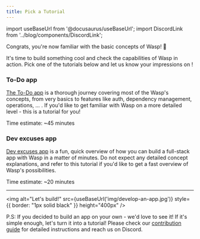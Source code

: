 ```yaml
---
title: Pick a Tutorial
---
```


import useBaseUrl from '@docusaurus/useBaseUrl';
import DiscordLink from '../blog/components/DiscordLink';

Congrats, you're now familiar with the basic concepts of Wasp! 🥳 

It's time to build something cool and check the capabilities of Wasp in action. Pick one of the tutorials below and let us know your impressions on <DiscordLink />!

### To-Do app

[The To-Do app](tutorials/todo-app) is a thorough journey covering most of the Wasp's concepts, from very basics to features like auth, dependency management, operations, ... . If you'd like to get familiar with Wasp on a more detailed level - this is a tutorial for you!

Time estimate: ~45 minutes

### Dev excuses app

[Dev excuses app](tutorials/dev-excuses-app) is a fun, quick overview of how you can build a full-stack app with Wasp in a matter of minutes. Do not expect any detailed concept explanations, and refer to this tutorial if you'd like to get a fast overview of Wasp's possibilities.

Time estimate: ~20 minutes

<hr/>

<img alt="Let's build!"
     src={useBaseUrl('img/develop-an-app.jpg')}
     style={{ border: "1px solid black" }}
     height="400px"
/>

P.S: If you decided to build an app on your own - we'd love to see it! If it's simple enough, let's turn it into a tutorial! Please check our [contribution guide](contributing) for detailed instructions and reach us on Discord. 
